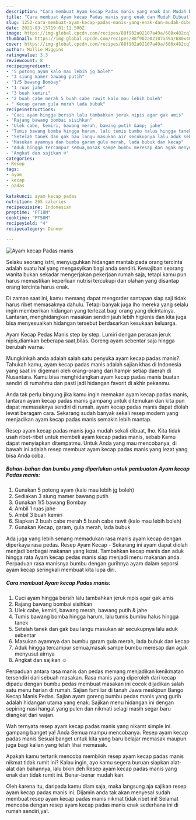 ```yaml
---
description: "Cara membuat Ayam kecap Padas manis yang enak dan Mudah Dibuat"
title: "Cara membuat Ayam kecap Padas manis yang enak dan Mudah Dibuat"
slug: 1252-cara-membuat-ayam-kecap-padas-manis-yang-enak-dan-mudah-dibuat
date: 2021-03-15T19:01:11.500Z
image: https://img-global.cpcdn.com/recipes/88f902a02107a49a/680x482cq70/ayam-kecap-padas-manis-foto-resep-utama.jpg
thumbnail: https://img-global.cpcdn.com/recipes/88f902a02107a49a/680x482cq70/ayam-kecap-padas-manis-foto-resep-utama.jpg
cover: https://img-global.cpcdn.com/recipes/88f902a02107a49a/680x482cq70/ayam-kecap-padas-manis-foto-resep-utama.jpg
author: Mollie Higgins
ratingvalue: 3.3
reviewcount: 8
recipeingredient:
- "5 potong ayam kalo mau lebih jg boleh"
- "3 siung mamer bawang putih"
- "1/5 bawang Bombay"
- "1 ruas jahe"
- "3 buah kemiri"
- "2 buah cabe merah 5 buah cabe rawit kalo mau lebih boleh"
- " Kecap garam gula merah lada bubuk"
recipeinstructions:
- "Cuci ayam hingga bersih lalu tambahkan jeruk nipis agar gak amis"
- "Rajang bawang bombai sisihkan"
- "Ulek cabe, kemiri, bawang merah, bawang putih &amp; jahe"
- "Tumis bawang bomba hingga harum, lalu tumis bumbu halus hingga tanek"
- "Setelah tanek dan gak bau langu masukan air secukupnya lalu aduk sebentar"
- "Masukan ayamnya dan bumbu garam gula merah, lada bubuk dan kecap"
- "Aduk hingga tercampur semua,masak sampe bumbu meresap dan agak menyusut airnya"
- "Angkat dan sajikan ☺️"
categories:
- Resep
tags:
- ayam
- kecap
- padas

katakunci: ayam kecap padas 
nutrition: 265 calories
recipecuisine: Indonesian
preptime: "PT18M"
cooktime: "PT50M"
recipeyield: "4"
recipecategory: Dinner

---
```



![Ayam kecap Padas manis](https://img-global.cpcdn.com/recipes/88f902a02107a49a/680x482cq70/ayam-kecap-padas-manis-foto-resep-utama.jpg)

Selaku seorang istri, menyuguhkan hidangan mantab pada orang tercinta adalah suatu hal yang mengasyikan bagi anda sendiri. Kewajiban seorang  wanita bukan sekadar mengerjakan pekerjaan rumah saja, tetapi kamu pun harus memastikan keperluan nutrisi tercukupi dan olahan yang disantap orang tercinta harus enak.

Di zaman  saat ini, kamu memang dapat mengorder santapan siap saji tidak harus ribet memasaknya dahulu. Tetapi banyak juga lho mereka yang selalu ingin memberikan hidangan yang terlezat bagi orang yang dicintainya. Lantaran, menghidangkan masakan sendiri jauh lebih higienis dan kita juga bisa menyesuaikan hidangan tersebut berdasarkan kesukaan keluarga. 

Ayam Kecap Pedas Manis step by step. Lumiri dengan perasan jeruk nipis,diamkan beberapa saat,bilas. Goreng ayam sebentar saja hingga berubah warna.

Mungkinkah anda adalah salah satu penyuka ayam kecap padas manis?. Tahukah kamu, ayam kecap padas manis adalah sajian khas di Indonesia yang saat ini digemari oleh orang-orang dari hampir setiap daerah di Nusantara. Kamu bisa menghidangkan ayam kecap padas manis buatan sendiri di rumahmu dan pasti jadi hidangan favorit di akhir pekanmu.

Anda tak perlu bingung jika kamu ingin memakan ayam kecap padas manis, lantaran ayam kecap padas manis gampang untuk ditemukan dan kita pun dapat memasaknya sendiri di rumah. ayam kecap padas manis dapat diolah lewat beragam cara. Sekarang sudah banyak sekali resep modern yang menjadikan ayam kecap padas manis semakin lebih mantap.

Resep ayam kecap padas manis juga mudah sekali dibuat, lho. Kita tidak usah ribet-ribet untuk membeli ayam kecap padas manis, sebab Kamu dapat menyiapkan ditempatmu. Untuk Anda yang mau mencobanya, di bawah ini adalah resep membuat ayam kecap padas manis yang lezat yang bisa Anda coba.

<!--inarticleads1-->

##### Bahan-bahan dan bumbu yang diperlukan untuk pembuatan Ayam kecap Padas manis:

1. Gunakan 5 potong ayam (kalo mau lebih jg boleh)
1. Sediakan 3 siung mamer bawang putih
1. Gunakan 1/5 bawang Bombay
1. Ambil 1 ruas jahe
1. Ambil 3 buah kemiri
1. Siapkan 2 buah cabe merah 5 buah cabe rawit (kalo mau lebih boleh)
1. Gunakan  Kecap, garam, gula merah, lada bubuk


Ada juga yang lebih senang memadukan rasa manis ayam kecap dengan diperkaya rasa pedas. Resep Ayam Kecap - Sekarang ini ayam dapat diolah menjadi berbagai makanan yang lezat. Tambahkan kecap manis dan aduk hingga rata Ayam kecap pedas manis siap menjadi menu makanan anda. Perpaduan rasa manisnya bumbu dengan gurihnya ayam dalam seporsi ayam kecap seringkali membuat kita lupa diri. 

<!--inarticleads2-->

##### Cara membuat Ayam kecap Padas manis:

1. Cuci ayam hingga bersih lalu tambahkan jeruk nipis agar gak amis
1. Rajang bawang bombai sisihkan
1. Ulek cabe, kemiri, bawang merah, bawang putih &amp; jahe
1. Tumis bawang bomba hingga harum, lalu tumis bumbu halus hingga tanek
1. Setelah tanek dan gak bau langu masukan air secukupnya lalu aduk sebentar
1. Masukan ayamnya dan bumbu garam gula merah, lada bubuk dan kecap
1. Aduk hingga tercampur semua,masak sampe bumbu meresap dan agak menyusut airnya
1. Angkat dan sajikan ☺️


Perpaduan antara rasa manis dan pedas memang menjadikan kenikmatan tersendiri dari sebuah masakan. Rasa manis yang diperoleh dari kecap dipadu dengan bumbu pedas membuat masakan ini cocok dijadikan salah satu menu harian di rumah. Sajian familiar di tanah Jawa meskipun Bango Kecap Manis Pedas. Sajian ayam goreng bumbu pedas manis yang gurih adalah hidangan utama yang enak. Sajikan menu hidangan ini dengan sepiring nasi hangat yang pulen dan nikmati selagi masih segar baru diangkat dari wajan. 

Wah ternyata resep ayam kecap padas manis yang nikamt simple ini gampang banget ya! Anda Semua mampu mencobanya. Resep ayam kecap padas manis Sesuai banget untuk kita yang baru belajar memasak maupun juga bagi kalian yang telah lihai memasak.

Apakah kamu tertarik mencoba membikin resep ayam kecap padas manis nikmat tidak rumit ini? Kalau ingin, ayo kamu segera buruan siapkan alat-alat dan bahannya, lalu bikin deh Resep ayam kecap padas manis yang enak dan tidak rumit ini. Benar-benar mudah kan. 

Oleh karena itu, daripada kamu diam saja, maka langsung aja sajikan resep ayam kecap padas manis ini. Dijamin anda tak akan menyesal sudah membuat resep ayam kecap padas manis nikmat tidak ribet ini! Selamat mencoba dengan resep ayam kecap padas manis enak sederhana ini di rumah sendiri,ya!.

